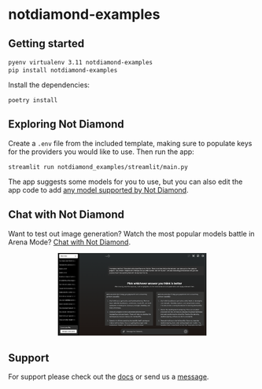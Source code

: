 # notdiamond-examples

## Getting started

```shell
pyenv virtualenv 3.11 notdiamond-examples
pip install notdiamond-examples
```

Install the dependencies:

```shell
poetry install
```

## Exploring Not Diamond

Create a `.env` file from the included template, making sure to populate keys for the providers
you would like to use. Then run the app:

```shell
streamlit run notdiamond_examples/streamlit/main.py
```

The app suggests some models for you to use, but you can also edit the app code to add [any
model supported by Not Diamond][supported].

## Chat with Not Diamond

Want to test out image generation? Watch the most popular models battle in Arena Mode? [Chat with Not Diamond].

<p align="center">
  <img src="./chat_nd.png" alt="Arena Mode in Chat" width="60%">
</p>

## Support

For support please check out the [docs] or send us a [message].

[supported]: https://notdiamond.readme.io/docs/llm-models
[docs]: https://notdiamond.readme.io
[message]: mailto:support@notdiamond.ai
[Chat with Not Diamond]: https://chat.notdiamond.ai